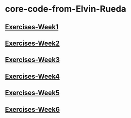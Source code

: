 
# core-code-from-Elvin-Rueda




## [Exercises-Week1](https://github.com/jepon26/core-code-from-Elvin-Rueda/blob/main/Week1.md)

## [Exercises-Week2](https://github.com/jepon26/core-code-from-Elvin-Rueda/blob/main/Week2.md)

## [Exercises-Week3](https://github.com/jepon26/core-code-from-Elvin-Rueda/blob/main/Week3.md)

## [Exercises-Week4](https://github.com/jepon26/core-code-from-Elvin-Rueda/blob/main/Week4.md)

## [Exercises-Week5](https://github.com/jepon26/core-code-from-Elvin-Rueda/blob/main/Week5.md)

## [Exercises-Week6](https://github.com/jepon26/core-code-from-Elvin-Rueda/blob/main/Week6.md)





